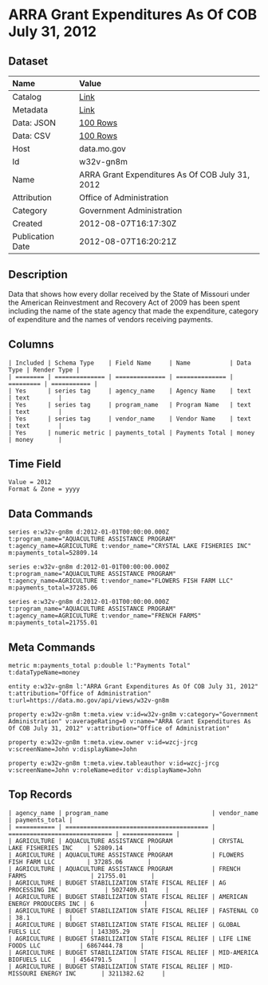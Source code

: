 # ARRA Grant Expenditures As Of COB July 31, 2012

## Dataset

| Name | Value |
| :--- | :---- |
| Catalog | [Link](https://catalog.data.gov/dataset/arra-grant-expenditures-as-of-cob-july-31-2012-14527) |
| Metadata | [Link](https://data.mo.gov/api/views/w32v-gn8m) |
| Data: JSON | [100 Rows](https://data.mo.gov/api/views/w32v-gn8m/rows.json?max_rows=100) |
| Data: CSV | [100 Rows](https://data.mo.gov/api/views/w32v-gn8m/rows.csv?max_rows=100) |
| Host | data.mo.gov |
| Id | w32v-gn8m |
| Name | ARRA Grant Expenditures As Of COB July 31, 2012 |
| Attribution | Office of Administration |
| Category | Government Administration |
| Created | 2012-08-07T16:17:30Z |
| Publication Date | 2012-08-07T16:20:21Z |

## Description

Data that shows how every dollar received by the State of Missouri under the American Reinvestment and Recovery Act of 2009 has been spent including the name of the state agency that made the expenditure, category of expenditure and the names of vendors receiving payments.

## Columns

```ls
| Included | Schema Type    | Field Name     | Name           | Data Type | Render Type |
| ======== | ============== | ============== | ============== | ========= | =========== |
| Yes      | series tag     | agency_name    | Agency Name    | text      | text        |
| Yes      | series tag     | program_name   | Program Name   | text      | text        |
| Yes      | series tag     | vendor_name    | Vendor Name    | text      | text        |
| Yes      | numeric metric | payments_total | Payments Total | money     | money       |
```

## Time Field

```ls
Value = 2012
Format & Zone = yyyy
```

## Data Commands

```ls
series e:w32v-gn8m d:2012-01-01T00:00:00.000Z t:program_name="AQUACULTURE ASSISTANCE PROGRAM" t:agency_name=AGRICULTURE t:vendor_name="CRYSTAL LAKE FISHERIES INC" m:payments_total=52809.14

series e:w32v-gn8m d:2012-01-01T00:00:00.000Z t:program_name="AQUACULTURE ASSISTANCE PROGRAM" t:agency_name=AGRICULTURE t:vendor_name="FLOWERS FISH FARM LLC" m:payments_total=37285.06

series e:w32v-gn8m d:2012-01-01T00:00:00.000Z t:program_name="AQUACULTURE ASSISTANCE PROGRAM" t:agency_name=AGRICULTURE t:vendor_name="FRENCH FARMS" m:payments_total=21755.01
```

## Meta Commands

```ls
metric m:payments_total p:double l:"Payments Total" t:dataTypeName=money

entity e:w32v-gn8m l:"ARRA Grant Expenditures As Of COB July 31, 2012" t:attribution="Office of Administration" t:url=https://data.mo.gov/api/views/w32v-gn8m

property e:w32v-gn8m t:meta.view v:id=w32v-gn8m v:category="Government Administration" v:averageRating=0 v:name="ARRA Grant Expenditures As Of COB July 31, 2012" v:attribution="Office of Administration"

property e:w32v-gn8m t:meta.view.owner v:id=wzcj-jrcg v:screenName=John v:displayName=John

property e:w32v-gn8m t:meta.view.tableauthor v:id=wzcj-jrcg v:screenName=John v:roleName=editor v:displayName=John
```

## Top Records

```ls
| agency_name | program_name                             | vendor_name                   | payments_total | 
| =========== | ======================================== | ============================= | ============== | 
| AGRICULTURE | AQUACULTURE ASSISTANCE PROGRAM           | CRYSTAL LAKE FISHERIES INC    | 52809.14       | 
| AGRICULTURE | AQUACULTURE ASSISTANCE PROGRAM           | FLOWERS FISH FARM LLC         | 37285.06       | 
| AGRICULTURE | AQUACULTURE ASSISTANCE PROGRAM           | FRENCH FARMS                  | 21755.01       | 
| AGRICULTURE | BUDGET STABILIZATION STATE FISCAL RELIEF | AG PROCESSING INC             | 5027409.01     | 
| AGRICULTURE | BUDGET STABILIZATION STATE FISCAL RELIEF | AMERICAN ENERGY PRODUCERS INC | 6              | 
| AGRICULTURE | BUDGET STABILIZATION STATE FISCAL RELIEF | FASTENAL CO                   | 38.1           | 
| AGRICULTURE | BUDGET STABILIZATION STATE FISCAL RELIEF | GLOBAL FUELS LLC              | 143305.29      | 
| AGRICULTURE | BUDGET STABILIZATION STATE FISCAL RELIEF | LIFE LINE FOODS LLC           | 6867444.78     | 
| AGRICULTURE | BUDGET STABILIZATION STATE FISCAL RELIEF | MID-AMERICA BIOFUELS LLC      | 4564791.5      | 
| AGRICULTURE | BUDGET STABILIZATION STATE FISCAL RELIEF | MID-MISSOURI ENERGY INC       | 3211382.62     | 
```